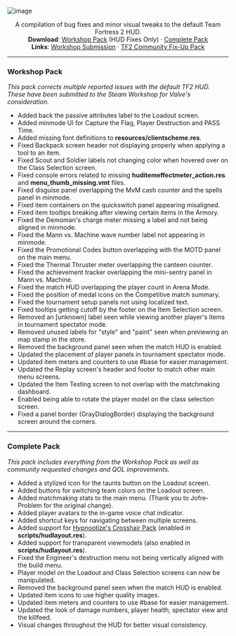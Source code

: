 ![image](https://user-images.githubusercontent.com/6818236/135372003-c609a9af-6765-4a3d-9964-d6875868c4f3.png)
<p align="center">
  <p align="center">
    A compilation of bug fixes and minor visual tweaks to the default Team Fortress 2 HUD.
    <br />
    <b>Download</b>: <a href="https://github.com/CriticalFlaw/TF2HUD.Fixes/archive/refs/heads/workshop.zip">Workshop Pack</a> (HUD Fixes Only) · <a href="https://github.com/CriticalFlaw/TF2HUD.Fixes/archive/refs/heads/community.zip">Complete Pack</a>
    <br />
    <b>Links</b>: <a href="https://steamcommunity.com/workshop/filedetails/?id=2153598398">Workshop Submission</a> · <a href="https://steamcommunity.com/workshop/filedetails/?id=2156577890">TF2 Community Fix-Up Pack</a>
  </p>
</p>

---

### Workshop Pack
*This pack corrects multiple reported issues with the default TF2 HUD. These have been submitted to the Steam Workshop for Valve's consideration.*
- Added back the passive attributes label to the Loadout screen.
- Added minmode UI for Capture the Flag, Player Destruction and PASS Time.
- Added missing font definitions to **resources/clientscheme.res**.
- Fixed Backpack screen header not displaying properly when applying a tool to an item.
- Fixed Scout and Soldier labels not changing color when hovered over on the Class Selection screen.
- Fixed console errors related to missing **huditemeffectmeter_action.res** and **menu_thumb_missing.vmt** files.
- Fixed disguise panel overlapping the MvM cash counter and the spells panel in minmode.
- Fixed item containers on the quickswitch panel appearing misaligned.
- Fixed item tooltips breaking after viewing certain items in the Armory.
- Fixed the Demoman's charge meter missing a label and not being aligned in minmode.
- Fixed the Mann vs. Machine wave number label not appearing in minmode.
- Fixed the Promotional Codes button overlapping with the MOTD panel on the main menu.
- Fixed the Thermal Thruster meter overlapping the canteen counter.
- Fixed the achievement tracker overlapping the mini-sentry panel in Mann vs. Machine.
- Fixed the match HUD overlapping the player count in Arena Mode.
- Fixed the position of medal icons on the Competitive match summary.
- Fixed the tournament setup panels not using localized text.
- Fixed tooltips getting cutoff by the footer on the Item Selection screen.
- Removed an [unknown] label seen while viewing another player's items in tournament spectator mode.
- Removed unused labels for "style" and "paint" seen when previewing an map stamp in the store.
- Removed the background panel seen when the match HUD is enabled.
- Updated the placement of player panels in tournament spectator mode.
- Updated item meters and counters to use #base for easier management.
- Updated the Replay screen's header and footer to match other main menu screens.
- Updated the Item Testing screen to not overlap with the matchmaking dashboard.
- Enabled being able to rotate the player model on the class selection screen.
- Fixed a panel border (GrayDialogBorder) displaying the background screen around the corners.

---

### Complete Pack
*This pack includes everything from the Workshop Pack as well as community requested changes and QOL improvements.*
- Added a stylized icon for the taunts button on the Loadout screen.
- Added buttons for switching team colors on the Loadout screen.
- Added matchmaking stats to the main menu. (Thank you to Jofre-Problem for the original change).
- Added player avatars to the in-game voice chat indicator.
- Added shortcut keys for navigating between multiple screens.
- Added support for [Hypnootize's Crosshair Pack](https://github.com/Hypnootize/TF2-Hud-Crosshairs) (enabled in **scripts/hudlayout.res**).
- Added support for transparent viewmodels (also enabled in **scripts/hudlayout.res**).
- Fixed the Engineer's destruction menu not being vertically aligned with the build menu.
- Player model on the Loadout and Class Selection screens can now be manipulated.
- Removed the background panel seen when the match HUD is enabled.
- Updated item icons to use higher quality images.
- Updated item meters and counters to use #base for easier management.
- Updated the look of damage numbers, player health, spectator view and the killfeed.
- Visual changes throughout the HUD for better visual consistency.
